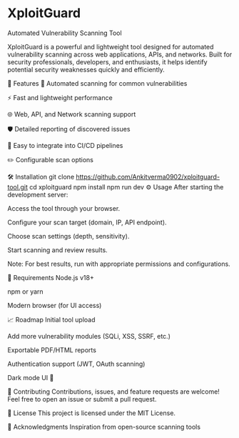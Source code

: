 # XploitGuard

Automated Vulnerability Scanning Tool

XploitGuard is a powerful and lightweight tool designed for automated vulnerability scanning across web applications, APIs, and networks. Built for security professionals, developers, and enthusiasts, it helps identify potential security weaknesses quickly and efficiently.

🚀 Features
🔎 Automated scanning for common vulnerabilities

⚡ Fast and lightweight performance

🌐 Web, API, and Network scanning support

🛡️ Detailed reporting of discovered issues

🎯 Easy to integrate into CI/CD pipelines

✏️ Configurable scan options

🛠️ Installation
git clone https://github.com/Ankitverma0902/xploitguard-tool.git
cd xploitguard
npm install
npm run dev
⚙️ Usage
After starting the development server:

Access the tool through your browser.

Configure your scan target (domain, IP, API endpoint).

Choose scan settings (depth, sensitivity).

Start scanning and review results.

Note: For best results, run with appropriate permissions and configurations.

📜 Requirements
Node.js v18+

npm or yarn

Modern browser (for UI access)

📈 Roadmap
 Initial tool upload

 Add more vulnerability modules (SQLi, XSS, SSRF, etc.)

 Exportable PDF/HTML reports

 Authentication support (JWT, OAuth scanning)

 Dark mode UI 🌙

🤝 Contributing
Contributions, issues, and feature requests are welcome!
Feel free to open an issue or submit a pull request.

📄 License
This project is licensed under the MIT License.

🙌 Acknowledgments
Inspiration from open-source scanning tools
